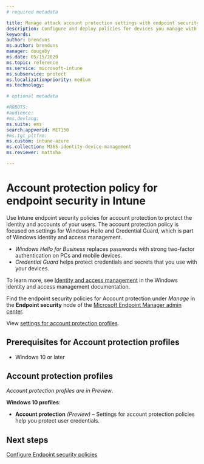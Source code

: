 ```yaml
---
# required metadata

title: Manage attack account protection settings with endpoint security policies in Microsoft Intune | Microsoft Docs
description: Configure and deploy policies for devices you manage with endpoint security account protection policy settings in Microsoft Endpoint Manager.
keywords:
author: brenduns
ms.author: brenduns
manager: dougeby
ms.date: 05/15/2020
ms.topic: reference
ms.service: microsoft-intune
ms.subservice: protect
ms.localizationpriority: medium
ms.technology:

# optional metadata

#ROBOTS:
#audience:
#ms.devlang:
ms.suite: ems
search.appverid: MET150
#ms.tgt_pltfrm:
ms.custom: intune-azure
ms.collection: M365-identity-device-management
ms.reviewer: mattsha

---
```


# Account protection policy for endpoint security in Intune

Use Intune endpoint security policies for account protection to protect the identity and accounts of your users. The account protection policy is focused on settings for  Windows Hello and Credential Guard, which is part of Windows identity and access management.

- *Windows Hello for Business* replaces passwords with strong two-factor authentication on PCs and mobile devices.
- *Credential Guard* helps protect credentials and secrets that you use with your devices.

To learn more, see [Identity and access management](https://docs.microsoft.com/windows/security/identity-protection/) in the Windows identity and access management documentation.

Find the endpoint security policies for Account protection under *Manage* in the **Endpoint security** node of the [Microsoft Endpoint Manager admin center](https://go.microsoft.com/fwlink/?linkid=2109431).

View [settings for account protection profiles](../protect/endpoint-security-asr-profile-settings.md).

## Prerequisites for Account protection profiles

- Windows 10 or later

## Account protection profiles

*Account protection profiles are in Preview*.

**Windows 10 profiles**:

- **Account protection** *(Preview)* – Settings for account protection policies help you protect user credentials.

## Next steps

[Configure Endpoint security policies](../protect/endpoint-security-policy.md#create-an-endpoint-security-policy)
